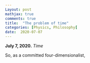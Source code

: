 ```yaml
---
Layout: post
mathjax: true
comments: true
title:  "The problem of time"
categories: [Physics, Philosophy[
date:  2020-07-07
---
```


**July 7, 2020.** *Time*

So, as a committed four-dimensionalist, 
